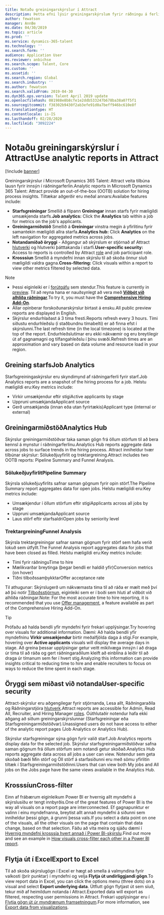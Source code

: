 ```yaml
---
title: Notaðu greiningarskýrslur í Attract
description: Þetta efni lýsir greiningarskýrslum fyrir ráðningu á ferli í Microsoft Dynamics 365 Talent - Attract
author: fewatson
manager: AnnBe
ms.date: 04/30/2019
ms.topic: article
ms.prod: ''
ms.service: dynamics-365-talent
ms.technology: ''
ms.search.form: ''
audience: Application User
ms.reviewer: anbichse
ms.search.scope: Talent, Core
ms.custom: ''
ms.assetid: ''
ms.search.region: Global
ms.search.industry: ''
ms.author: fewatson
ms.search.validFrom: 2019-04-30
ms.dyn365.ops.version: Talent April 2019 update
ms.openlocfilehash: 081988e8b8cfe1e2ddb533247b678ba38a07f5f1
ms.sourcegitcommit: f38302b9430f2ab3efe91d0a7beff946bc610e8f
ms.translationtype: HT
ms.contentlocale: is-IS
ms.lasthandoff: 02/28/2020
ms.locfileid: "3092224"
---
```

# <a name="use-analytic-reports-in-attract"></a><span data-ttu-id="89dde-103">Notaðu greiningarskýrslur í Attract</span><span class="sxs-lookup"><span data-stu-id="89dde-103">Use analytic reports in Attract</span></span>

[!include [banner](includes/banner.md)]

<span data-ttu-id="89dde-104">Greiningarskýrslur í Microsoft Dynamics 365 Talent: Attract veita tilbúna lausn fyrir innsýn í ráðningarferlin.</span><span class="sxs-lookup"><span data-stu-id="89dde-104">Analytic reports in Microsoft Dynamics 365 Talent: Attract provide an out-of-the-box (OOTB) solution for hiring process insights.</span></span> <span data-ttu-id="89dde-105">Tiltækar aðgerðir eru meðal annars:</span><span class="sxs-lookup"><span data-stu-id="89dde-105">Availabe features include:</span></span>

- <span data-ttu-id="89dde-106">**Starfsgreiningar** Smellið á flipann **Greiningar** innan starfs fyrir mæligildi umsækjenda starfs.</span><span class="sxs-lookup"><span data-stu-id="89dde-106">**Job analytics:** Click the **Analytics** tab within a job for metrics on the job's applicants.</span></span>
- <span data-ttu-id="89dde-107">**Greiningarmiðstöð** Smellið á **Greiningar** vinstra megin á yfirlitinu fyrir samantekin mæligildi allra starfa.</span><span class="sxs-lookup"><span data-stu-id="89dde-107">**Analytics hub:** Click **Analytics** on the left navigation for aggregated metrics across jobs.</span></span>
- <span data-ttu-id="89dde-108">**Notandamiðað öryggi** - Aðgangur að skýrslum er stjórnað af Attract [hlutverki](security-attract.md) og hlutverki þátttakanda í starfi.</span><span class="sxs-lookup"><span data-stu-id="89dde-108">**User-specific security:** Access to reports is controlled by Attract [role](security-attract.md) and job participant role.</span></span>
- <span data-ttu-id="89dde-109">**Krosssíun** Smellið á myndefni innan skýrslu til að skoða önnur síuð mæligildi valdra gagna.</span><span class="sxs-lookup"><span data-stu-id="89dde-109">**Cross-filtering:** Click visuals within a report to view other metrics filtered by selected data.</span></span>

>[!NOTE] 
>- <span data-ttu-id="89dde-110">Þessi eiginleiki er í [forútgáfu](access-preview-feature.md) sem stendur.</span><span class="sxs-lookup"><span data-stu-id="89dde-110">This feature is currently in [preview](access-preview-feature.md).</span></span> <span data-ttu-id="89dde-111">Til að reyna hana er nauðsynlegt að vera með [**Viðbót við alhliða ráðningar**](attract-comprehensive-hiring.md).</span><span class="sxs-lookup"><span data-stu-id="89dde-111">To try it, you must have the [**Comprehensive Hiring Add-On**](attract-comprehensive-hiring.md).</span></span>
>- <span data-ttu-id="89dde-112">Allar opinberar forskoðunarskýrslur birtast á ensku.</span><span class="sxs-lookup"><span data-stu-id="89dde-112">All public preview reports are displayed in English.</span></span>
>- <span data-ttu-id="89dde-113">Skýrslur endurhlaðast á 3 tíma fresti.</span><span class="sxs-lookup"><span data-stu-id="89dde-113">Reports refresh every 3 hours.</span></span> <span data-ttu-id="89dde-114">Tími síðustu endurhleðslu (í staðbundnu tímabelti) er að finna efst í skýrslunni.</span><span class="sxs-lookup"><span data-stu-id="89dde-114">The last refresh time (in the local timezone) is located at the top of the report.</span></span> <span data-ttu-id="89dde-115">Endurhleðslutímar eru ekki nákvæmir og eru breytilegir út af gagnamagni og tilfangahleðslu í þínu svæði.</span><span class="sxs-lookup"><span data-stu-id="89dde-115">Refresh times are an approximation and vary based on data volume and resource load in your region.</span></span>

## <a name="job-analytics"></a><span data-ttu-id="89dde-116">Greining starfs</span><span class="sxs-lookup"><span data-stu-id="89dde-116">Job Analytics</span></span>

<span data-ttu-id="89dde-117">Starfsgreiningaskýrslur eru skyndimynd af ráðningarferli fyrir starf.</span><span class="sxs-lookup"><span data-stu-id="89dde-117">Job Analytics reports are a snapshot of the hiring process for a job.</span></span>  <span data-ttu-id="89dde-118">Helstu mæligildi eru:</span><span class="sxs-lookup"><span data-stu-id="89dde-118">Key metrics include:</span></span>

- <span data-ttu-id="89dde-119">Virkir umsækjendur eftir stigi</span><span class="sxs-lookup"><span data-stu-id="89dde-119">Active applicants by stage</span></span>
- <span data-ttu-id="89dde-120">Uppruni umsækjanda</span><span class="sxs-lookup"><span data-stu-id="89dde-120">Applicant source</span></span>
- <span data-ttu-id="89dde-121">Gerð umsækjanda (innan eða utan fyrirtækis)</span><span class="sxs-lookup"><span data-stu-id="89dde-121">Applicant type (internal or external)</span></span>

## <a name="analytics-hub"></a><span data-ttu-id="89dde-122">Greiningarmiðstöð</span><span class="sxs-lookup"><span data-stu-id="89dde-122">Analytics Hub</span></span>

<span data-ttu-id="89dde-123">Skýrslur greiningarmiðstöðvar taka saman gögn frá öllum störfum til að bera kennsl á mynstur í ráðningarferlinu.</span><span class="sxs-lookup"><span data-stu-id="89dde-123">Analytics Hub reports aggregate data across jobs to surface trends in the hiring process.</span></span> <span data-ttu-id="89dde-124">Attract inniheldur tvær tilbúnar skýrslur: Sölukeðjuyfirlit og trektargreining.</span><span class="sxs-lookup"><span data-stu-id="89dde-124">Attract includes two OOTB reports: Pipeline Summary and Funnel Analysis.</span></span>

### <a name="pipeline-summary"></a><span data-ttu-id="89dde-125">Sölukeðjuyfirlit</span><span class="sxs-lookup"><span data-stu-id="89dde-125">Pipeline Summary</span></span>

<span data-ttu-id="89dde-126">Skýrsla sölukeðjuyfirlits safnar saman gögnum fyrir opin störf.</span><span class="sxs-lookup"><span data-stu-id="89dde-126">The Pipeline Summary report aggregates data for open jobs.</span></span> <span data-ttu-id="89dde-127">Helstu mæligildi eru:</span><span class="sxs-lookup"><span data-stu-id="89dde-127">Key metrics include:</span></span>

- <span data-ttu-id="89dde-128">Umsækjendur í öllum störfum eftir stigi</span><span class="sxs-lookup"><span data-stu-id="89dde-128">Applicants across all jobs by stage</span></span>
- <span data-ttu-id="89dde-129">Uppruni umsækjanda</span><span class="sxs-lookup"><span data-stu-id="89dde-129">Applicant source</span></span>
- <span data-ttu-id="89dde-130">Laus störf eftir starfsaldri</span><span class="sxs-lookup"><span data-stu-id="89dde-130">Open jobs by seniority level</span></span>

### <a name="funnel-analysis"></a><span data-ttu-id="89dde-131">Trektargreining</span><span class="sxs-lookup"><span data-stu-id="89dde-131">Funnel Analysis</span></span>

<span data-ttu-id="89dde-132">Skýrsla trektargreiningar safnar saman gögnum fyrir störf sem hafa verið lokuð sem útfyllt.</span><span class="sxs-lookup"><span data-stu-id="89dde-132">The Funnel Analysis report aggregates data for jobs that have been closed as filled.</span></span> <span data-ttu-id="89dde-133">Helstu mæligildi eru:</span><span class="sxs-lookup"><span data-stu-id="89dde-133">Key metrics include:</span></span>

- <span data-ttu-id="89dde-134">Tími fyrir ráðningu</span><span class="sxs-lookup"><span data-stu-id="89dde-134">Time to hire</span></span>
- <span data-ttu-id="89dde-135">Mælikvarðar breytinga (þegar bendli er haldið yfir)</span><span class="sxs-lookup"><span data-stu-id="89dde-135">Conversion metrics (on hover)</span></span>
- <span data-ttu-id="89dde-136">Tíðni tilboðssamþykktar</span><span class="sxs-lookup"><span data-stu-id="89dde-136">Offer acceptance rate</span></span>

<span data-ttu-id="89dde-137">Til athugunar: Skýrslugerð um nákvæmasta tíma til að ráða er mælt með því að þú notir [Tilboðsstjórnun](offer-setup.md), eiginleiki sem er í boði sem hluti af viðbót við alhliða ráðningar.</span><span class="sxs-lookup"><span data-stu-id="89dde-137">Note: For the most accurate time to hire reporting, it is recommended that you use [Offer management](offer-setup.md), a feature available as part of the Comprehensive Hiring Add-On.</span></span>

>[!TIP] 
><span data-ttu-id="89dde-138">Prófaðu að halda bendli yfir myndefni fyrir frekari upplýsingar.</span><span class="sxs-lookup"><span data-stu-id="89dde-138">Try hovering over visuals for additional information.</span></span> <span data-ttu-id="89dde-139">Dæmi: Að halda bendli yfir myndefninu **Virkir umsækjendur** birtir meðalfjölda daga á stigi.</span><span class="sxs-lookup"><span data-stu-id="89dde-139">For example, hovering over **Active applicants** visuals will display the average days in stage.</span></span> <span data-ttu-id="89dde-140">Að greina þessar upplýsingar getur veitt mikilvæga innsýn í að draga úr tíma til að ráða og gert ráðningaraðilum kleift að einblína á leiðir til að draga úr tímanum sem fer í hvert stig.</span><span class="sxs-lookup"><span data-stu-id="89dde-140">Analyzing this information can provide insights critical to reducing time to hire and enable recruiters to focus on ways to reduce the time spent in each stage.</span></span>

## <a name="user-specific-security"></a><span data-ttu-id="89dde-141">Öryggi sem miðast við notanda</span><span class="sxs-lookup"><span data-stu-id="89dde-141">User-specific security</span></span>

<span data-ttu-id="89dde-142">Attract-skýrslur eru aðgengilegar fyrir stjórnanda, Lesa allt, Ráðningaraðila og Ráðningarstjóra [hlutverk](security-attract.md).</span><span class="sxs-lookup"><span data-stu-id="89dde-142">Attract reports are accessible for Admin, Read All, Recruiter, and Hiring Manager [roles](security-attract.md).</span></span> <span data-ttu-id="89dde-143">Óúthlutaðir notendur hafa ekki aðgang að síðum greiningarskýrslunnar (Starfsgreiningar eða Starfsgreiningarmiðstöðvar).</span><span class="sxs-lookup"><span data-stu-id="89dde-143">Unassigned users do not have access to either of the analytic report pages (Job Analytics or Analytics Hub).</span></span>

<span data-ttu-id="89dde-144">Skýrslur starfsgreiningar sýna gögn fyrir valið starf.</span><span class="sxs-lookup"><span data-stu-id="89dde-144">Job Analytics reports display data for the selected job.</span></span> <span data-ttu-id="89dde-145">Skýrslur starfsgreiningarmiðstöðvar safna saman gögnum frá öllum störfum sem notandi getur skoðað.</span><span class="sxs-lookup"><span data-stu-id="89dde-145">Analytics Hub reports aggregate data across all jobs a user can view.</span></span> <span data-ttu-id="89dde-146">Notendur sem geta skoðað bæði Mín störf og Öll störf á starfasíðunni eru með sömu yfirlitin tiltæk í Starfsgreiningarmiðstöðinni.</span><span class="sxs-lookup"><span data-stu-id="89dde-146">Users that can view both My jobs and All jobs on the Jobs page have the same views available in the Analytics Hub.</span></span>

## <a name="cross-filter"></a><span data-ttu-id="89dde-147">Krosssíun</span><span class="sxs-lookup"><span data-stu-id="89dde-147">Cross-filter</span></span>

<span data-ttu-id="89dde-148">Einn af frábærum eiginleikum Power BI er hvernig allt myndefni á skýrslusíðu er tengt innbyrðis.</span><span class="sxs-lookup"><span data-stu-id="89dde-148">One of the great features of Power BI is the way all visuals on a report page are interconnected.</span></span> <span data-ttu-id="89dde-149">Ef gagnapunktur er valinn í einu myndefnanna, breytist allt annað myndefni á síðunni sem inniheldur þessi gögn, á grunni þessa vals.</span><span class="sxs-lookup"><span data-stu-id="89dde-149">If you select a data point on one of the visuals, all the other visuals on the page that contain that data change, based on that selection.</span></span> <span data-ttu-id="89dde-150">Fáðu að vita meira og sjáðu dæmi í [Hvernig myndefni krosssía hvert annað í Power BI-skýrslu](https://docs.microsoft.com/power-bi/consumer/end-user-interactions).</span><span class="sxs-lookup"><span data-stu-id="89dde-150">Find out more and see an example in [How visuals cross-filter each other in a Power BI report](https://docs.microsoft.com/power-bi/consumer/end-user-interactions).</span></span>

## <a name="export-to-excel"></a><span data-ttu-id="89dde-151">Flytja út í Excel</span><span class="sxs-lookup"><span data-stu-id="89dde-151">Export to Excel</span></span>

<span data-ttu-id="89dde-152">Til að skoða skýrslugögn í Excel er hægt að smella á valmyndina fyrir valkosti (þrír punktar) í myndefni og velja **Flytja út undirliggjandi gögn**.</span><span class="sxs-lookup"><span data-stu-id="89dde-152">To view report data in Excel, you can click the options menu (three dots) on a visual and select **Export underlying data**.</span></span> <span data-ttu-id="89dde-153">Útflutt gögn flytjast út sem síuð, tekur mið af heimildum notanda í Attract.</span><span class="sxs-lookup"><span data-stu-id="89dde-153">Exported data will export as filtered, respecting user permissions in Attract.</span></span> <span data-ttu-id="89dde-154">Frekari upplýsingar eru í [Flytja gögn út úr myndrænum framsetningum](https://docs.microsoft.com/power-bi/visuals/power-bi-visualization-export-data).</span><span class="sxs-lookup"><span data-stu-id="89dde-154">For more information, see [Export data from visualizations](https://docs.microsoft.com/power-bi/visuals/power-bi-visualization-export-data).</span></span>
